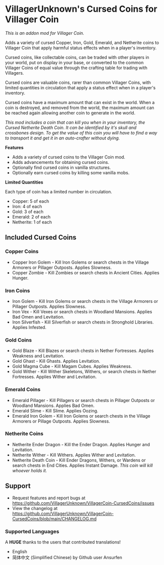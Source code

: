 # VillagerUnknown's Cursed Coins for Villager Coin

_This is an addon mod for Villager Coin._

Adds a variety of cursed Copper, Iron, Gold, Emerald, and Netherite coins to Villager Coin that apply harmful status effects when in a player's inventory. 

Cursed coins, like collectable coins, can be traded with other players in your world, put on display in your base, or converted to the common Villager Coins of equal value through the crafting table for trading with Villagers.

Cursed coins are valuable coins, rarer than common Villager Coins, with limited quantities in circulation that apply a status effect when in a player's inventory. 

Cursed coins have a maximum amount that can exist in the world. 
When a coin is destroyed, and removed from the world, the maximum amount can be reached again allowing another coin to generate in the world.

_This mod includes a coin that can kill you when in your inventory, the Cursed Netherite Death Coin. It can be identified by it's skull and crossbones design. To get the value of this coin you will have to find a way to transport it and get it in an auto-crafter without dying._

**Features**

* Adds a variety of cursed coins to the Villager Coin mod.
* Adds advancements for obtaining cursed coins.
* Optionally find cursed coins in vanilla structures.
* Optionally earn cursed coins by killing some vanilla mobs.

**Limited Quantities**

Each type of coin has a limited number in circulation.

- Copper: 5 of each
- Iron: 4 of each
- Gold: 3 of each
- Emerald: 2 of each
- Netherite: 1 of each

## Included Cursed Coins

### Copper Coins

- Copper Iron Golem - Kill Iron Golems or search chests in the Village Armorers or Pillager Outposts. Applies Slowness.
- Copper Zombie - Kill Zombies or search chests in Ancient Cities. Applies Hunger.

### Iron Coins

- Iron Golem - Kill Iron Golems or search chests in the Village Armorers or Pillager Outposts. Applies Slowness.
- Iron Vex - Kill Vexes or search chests in Woodland Mansions. Applies Bad Omen and Levitation.
- Iron Silverfish - Kill Silverfish or search chests in Stronghold Libraries. Applies Infested.

### Gold Coins

- Gold Blaze - Kill Blazes or search chests in Nether Fortresses. Applies Weakness and Levitation.
- Gold Ghast - Kill Ghasts. Applies Levitation.
- Gold Magma Cube - Kill Magam Cubes. Applies Weakness.
- Gold Wither - Kill Wither Skeletons, Withers, or search chests in Nether Fortresses. Applies Wither and Levitation.

### Emerald Coins

- Emerald Pillager - Kill Pillagers or search chests in Pillager Outposts or Woodland Mansions. Applies Bad Omen.
- Emerald Slime - Kill Slime. Applies Oozing.
- Emerald Iron Golem - Kill Iron Golems or search chests in the Village Armorers or Pillage Outposts. Applies Slowness.

### Netherite Coins

- Netherite Ender Dragon - Kill the Ender Dragon. Applies Hunger and Levitation.
- Netherite Wither - Kill Withers. Applies Wither and Levitation.
- Netherite Death Coin - Kill Ender Dragons, Withers, or Wardens or search chests in End Cities. Applies Instant Damage. _This coin will kill whoever holds it._

## Support

* Request features and report bugs at https://github.com/VillagerUnknown/VillagerCoin-CursedCoins/issues
* View the changelog at https://github.com/VillagerUnknown/VillagerCoin-CursedCoins/blob/main/CHANGELOG.md

### Supported Languages

A **HUGE** thanks to the users that contributed translations!

* English
* 简体中文 (Simplified Chinese) by Github user Ansurfen